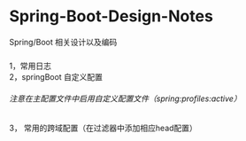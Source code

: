 # Spring-Boot-Design-Notes
Spring/Boot 相关设计以及编码
###
1，常用日志\
2，springBoot 自定义配置
   ######   注意在主配置文件中启用自定义配置文件（spring:profiles:active）
3， 常用的跨域配置（在过滤器中添加相应head配置）